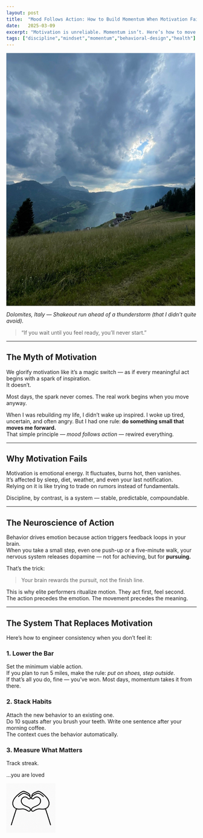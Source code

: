 ```yaml
---
layout: post
title:  "Mood Follows Action: How to Build Momentum When Motivation Fails"
date:   2025-03-09
excerpt: "Motivation is unreliable. Momentum isn’t. Here’s how to move when you don’t feel like it — and why action is the antidote to hesitation."
tags: ["discipline","mindset","momentum","behavioral-design","health"]
---
```


<img src="../images/sun.jpg" alt="jump" style="width: 500px; display: block; margin-left: 0;">

*Dolomites, Italy  — Shakeout run ahead of a thunderstorm (that I didn't quite avoid).*

  


> “If you wait until you feel ready, you’ll never start.”

---

## The Myth of Motivation

We glorify motivation like it’s a magic switch — as if every meaningful act begins with a spark of inspiration.  
It doesn’t.  

Most days, the spark never comes. The real work begins when you move anyway.  

When I was rebuilding my life, I didn’t wake up inspired. I woke up tired, uncertain, and often angry. But I had one rule: **do something small that moves me forward.**  
That simple principle — *mood follows action* — rewired everything.  

---

## Why Motivation Fails

Motivation is emotional energy. It fluctuates, burns hot, then vanishes.  
It’s affected by sleep, diet, weather, and even your last notification.  
Relying on it is like trying to trade on rumors instead of fundamentals.

Discipline, by contrast, is a system — stable, predictable, compoundable.    

---

## The Neuroscience of Action

Behavior drives emotion because action triggers feedback loops in your brain.  
When you take a small step, even one push-up or a five-minute walk, your nervous system releases dopamine — not for achieving, but for **pursuing.**  

That’s the trick:  
> Your brain rewards the pursuit, not the finish line.

This is why elite performers ritualize motion. They act first, feel second.  
The action precedes the emotion. The movement precedes the meaning.  

---

## The System That Replaces Motivation

Here’s how to engineer consistency when you don’t feel it:

### 1. **Lower the Bar**
Set the minimum viable action.  
If you plan to run 5 miles, make the rule: *put on shoes, step outside*.  
If that’s all you do, fine — you’ve won. Most days, momentum takes it from there.

### 2. **Stack Habits**
Attach the new behavior to an existing one.  
Do 10 squats after you brush your teeth. Write one sentence after your morning coffee.  
The context cues the behavior automatically.

### 3. **Measure What Matters**
Track streak. 





...you are loved 

<img src="../images/you are loved.png" alt="you are loved" style="width: 130px; display: block; margin-left: 0;">



